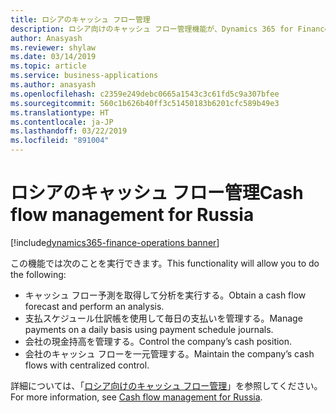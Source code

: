 ```yaml
---
title: ロシアのキャッシュ フロー管理
description: ロシア向けのキャッシュ フロー管理機能が、Dynamics 365 for Finance and Operations でリリースされます。
author: Anasyash
ms.reviewer: shylaw
ms.date: 03/14/2019
ms.topic: article
ms.service: business-applications
ms.author: anasyash
ms.openlocfilehash: c2359e249debc0665a1543c3c61fd5c9a307bfee
ms.sourcegitcommit: 560c1b626b40ff3c51450183b6201cfc589b49e3
ms.translationtype: HT
ms.contentlocale: ja-JP
ms.lasthandoff: 03/22/2019
ms.locfileid: "891004"
---
```

# <a name="cash-flow-management-for-russia"></a><span data-ttu-id="8fe75-103">ロシアのキャッシュ フロー管理</span><span class="sxs-lookup"><span data-stu-id="8fe75-103">Cash flow management for Russia</span></span>
[!include[dynamics365-finance-operations banner](../includes/dynamics365-finance-operations.md)]

<span data-ttu-id="8fe75-104">この機能では次のことを実行できます。</span><span class="sxs-lookup"><span data-stu-id="8fe75-104">This functionality will allow you to do the following:</span></span>

- <span data-ttu-id="8fe75-105">キャッシュ フロー予測を取得して分析を実行する。</span><span class="sxs-lookup"><span data-stu-id="8fe75-105">Obtain a cash flow forecast and perform an analysis.</span></span>
- <span data-ttu-id="8fe75-106">支払スケジュール仕訳帳を使用して毎日の支払いを管理する。</span><span class="sxs-lookup"><span data-stu-id="8fe75-106">Manage payments on a daily basis using payment schedule journals.</span></span>
- <span data-ttu-id="8fe75-107">会社の現金持高を管理する。</span><span class="sxs-lookup"><span data-stu-id="8fe75-107">Control the company’s cash position.</span></span>
- <span data-ttu-id="8fe75-108">会社のキャッシュ フローを一元管理する。</span><span class="sxs-lookup"><span data-stu-id="8fe75-108">Maintain the company’s cash flows with centralized control.</span></span>

<span data-ttu-id="8fe75-109">詳細については、「[ロシア向けのキャッシュ フロー管理](https://docs.microsoft.com/dynamics365/unified-operations/financials/localizations/rus-cash-flow)」を参照してください。</span><span class="sxs-lookup"><span data-stu-id="8fe75-109">For more information, see [Cash flow management for Russia](https://docs.microsoft.com/dynamics365/unified-operations/financials/localizations/rus-cash-flow).</span></span>
